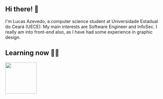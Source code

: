 ## Hi there! 👋
I'm Lucas Azevedo, a computer science student at Universidade Estadual do Ceará (UECE). 
My main interests are Software Engineer and InfoSec. I really am into front-end also, as I have had some experience in graphic design.

## Learning now 👨‍💻
<a href="https://simpleicons.org/icons/python.svg" target="blank"><img align="center" src="URL_TO_YOUR_IMAGE" height="100" /></a>
